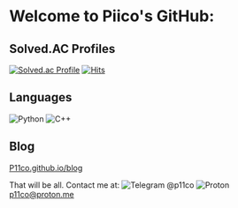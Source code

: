 # Welcome to Piico's GitHub:

## Solved.AC Profiles
[![Solved.ac Profile](http://mazassumnida.wtf/api/generate_badge?boj=P11co)](https://solved.ac/P11co)
[![Hits](https://hits.seeyoufarm.com/api/count/incr/badge.svg?url=https%3A%2F%2Fgithub.com%2FP11co&count_bg=%23CFB670&title_bg=%23000000&icon=github.svg&icon_color=%23FFFFFF&title=hits&edge_flat=false)](https://hits.seeyoufarm.com)

## Languages
![Python](https://img.shields.io/badge/Python-3776AB.svg?&style=for-the-badge&logo=Python&logoColor=white)
![C++](https://img.shields.io/badge/C++-00599C.svg?&style=for-the-badge&logo=C++&logoColor=white)

## Blog
[P11co.github.io/blog](https://P11co.github.io/blog)

That will be all. 
Contact me at:
![Telegram](https://img.shields.io/badge/Telegram-26A5E4.svg?&style=for-the-badge&logo=Telegram&logoColor=white) @p11co
![Proton](https://img.shields.io/badge/ProtonMail-8B89CC.svg?&style=for-the-badge&logo=ProtonMail&logoColor=white) p11co@proton.me

